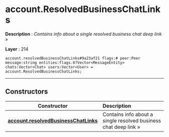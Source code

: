 # account.ResolvedBusinessChatLinks

**Description** : *Contains info about a single resolved business chat deep link &raquo;*

**Layer** : 214

```tl
account.resolvedBusinessChatLinks#9a23af21 flags:# peer:Peer message:string entities:flags.0?Vector<MessageEntity> chats:Vector<Chat> users:Vector<User> = account.ResolvedBusinessChatLinks;
```

---

## Constructors

| Constructor | Description |
| :---: | :--- |
| [**account.resolvedBusinessChatLinks**](constructor/account.resolvedBusinessChatLinks) | Contains info about a single resolved business chat deep link » |